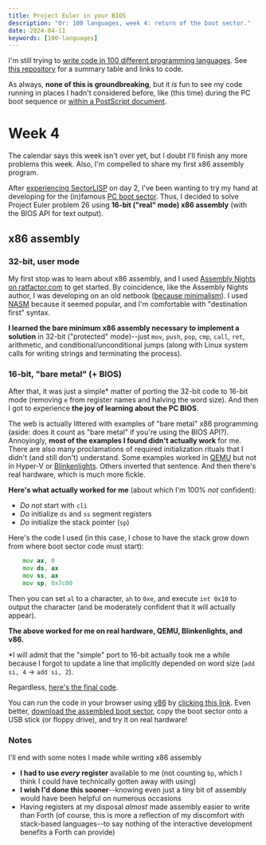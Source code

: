 ```yaml
---
title: Project Euler in your BIOS
description: "Or: 100 languages, week 4: return of the boot sector."
date: 2024-04-11
keywords: [100-languages]
---
```

I'm still trying to [write code in 100 different programming languages](100-languages.md). See [this repository](https://github.com/jaredkrinke/100-languages) for a summary table and links to code.

As always, **none of this is groundbreaking**, but it *is* fun to see my code running in places I hadn't considered before, like (this time) during the PC boot sequence or [within a PostScript document](100-languages-5.md#postscript).

# Week 4
The calendar says this week isn't over yet, but I doubt I'll finish any more problems this week. Also, I'm compelled to share my first x86 assembly program.

After [experiencing SectorLISP](100-languages-2.md) on day 2, I've been wanting to try my hand at developing for the (in)famous [PC boot sector](https://en.wikipedia.org/wiki/Boot_sector#The_IBM_PC_and_compatible_computers). Thus, I decided to solve Project Euler problem 26 using **16-bit ("real" mode) x86 assembly** (with the BIOS API for text output).

## x86 assembly
### 32-bit, user mode
My first stop was to learn about x86 assembly, and I used [Assembly Nights on ratfactor.com](https://ratfactor.com/assembly-nights) to get started. By coincidence, like the Assembly Nights author, I was developing on an old netbook ([because minimalism](minimal-dev-env-4.md#hello-netbook)). I used [NASM](https://nasm.us/) because it seemed popular, and I'm comfortable with "destination first" syntax.

**I learned the bare minimum x86 assembly necessary to implement a solution** in 32-bit ("protected" mode)--just `mov`, `push`, `pop`, `cmp`, `call`, `ret`, arithmetic, and conditional/unconditional jumps (along with Linux system calls for writing strings and terminating the process).

### 16-bit, "bare metal" (+ BIOS)
After that, it was just a simple* matter of porting the 32-bit code to 16-bit mode (removing `e` from register names and halving the word size). And then I got to experience **the joy of learning about the PC BIOS**.

The web is actually littered with examples of "bare metal" x86 programming (aside: does it count as "bare metal" if you're using the BIOS API?). Annoyingly, **most of the examples I found didn't actually work** for me. There are also many proclamations of required initialization rituals that I didn't (and still don't) understand. Some examples worked in [QEMU](https://www.qemu.org/) but not in Hyper-V or [Blinkenlights](https://justine.lol/blinkenlights/). Others inverted that sentence. And then there's real hardware, which is much more fickle.

**Here's what actually worked for me**  (about which I'm 100% *not* confident):

* *Do not* start with `cli`
* *Do* initialize `ds` and `ss` segment registers
* *Do* initialize  the stack pointer (`sp`)

Here's the code I used (in this case, I chose to have the stack grow down from where boot sector code must start):

```asm
	mov ax, 0
	mov ds, ax
	mov ss, ax
	mov sp, 0x7c00
```

Then you can set `al` to a character, `ah` to `0xe`, and execute `int 0x10` to output the character (and be moderately confident that it will actually appear).

**The above worked for me on real hardware, QEMU, Blinkenlights, and v86.**

*I will admit that the "simple" port to 16-bit actually took me a while because I forgot to update a line that implicitly depended on word size (`add si, 4` &rarr; `add si, 2`).

Regardless, [here's the final code](https://github.com/jaredkrinke/100-languages/blob/main/src/p26.asm).

You can run the code in your browser using [v86](https://copy.sh/v86/) by [clicking this link](https://copy.sh/v86/?profile=custom&fda.url=data:file/octet-stream;base64,uAAAjtiO0LwAfLsAALoAAL4AAIPDAYH76AN0EYnZ6FUAOfB/AuvsicaJ2uvmidDoDQDplQBQg8AwtA7NEFjDUlFTUFa7CgC+AAC6AAD3+1KDxgGD+AB18oP+AHQJWOjU/4PuAevytA6wDc0QsArNEF5YW1law1dWUlFTUL8AALsKALgKADnIfQUPr8Pr97oAAPf5g/oAdB2J0IPHAVC6AACJ5oPGAoPCATn6dNg7BHXyidDrA7gAAIP/AHQGW4PvAev1W1tZWl5fw/Q=). Even better, [download the assembled boot sector](https://github.com/jaredkrinke/100-languages/blob/main/src/p26.img), copy the boot sector onto a USB stick (or floppy drive), and try it on real hardware!

### Notes
I'll end with some notes I made while writing x86 assembly

* **I had to use *every* register** available to me (not counting `bp`, which I think I could have technically gotten away with using)
* **I wish I'd done this sooner**--knowing even just a tiny bit of assembly would have been helpful on numerous occasions
* Having registers at my disposal *almost* made assembly easier to write than Forth (of course, this is more a reflection of my discomfort with stack-based languages--to say nothing of the interactive development benefits a Forth can provide)
